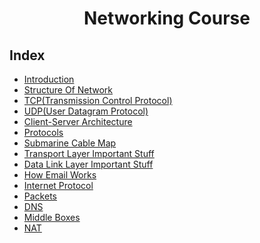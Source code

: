 <div align=center>
  <h1>Networking Course</h1>
</div>




## Index

- [Introduction](./Introduction.md)
- [Structure Of Network](./Structure-Of-Network.md)
- [TCP(Transmission Control Protocol)](./TCP.md)
- [UDP(User Datagram Protocol)](./UDP.md)
- [Client-Server Architecture](./Client-Server-Architecture.md)
- [Protocols](./Protocols.md)
- [Submarine Cable Map](./Submarine-Cables-Map.md)
- [Transport Layer Important Stuff](./Transport-Layer.md)
- [Data Link Layer Important Stuff](./Data-Link-Layer.md)
- [How Email Works](./How-Email-Works.md)
- [Internet Protocol](./Internet-Protocol.md)
- [Packets](./Packets.md)
- [DNS](./DNS.md)
- [Middle Boxes](./Middle-Boxes.md)
- [NAT](./NAT.md)
